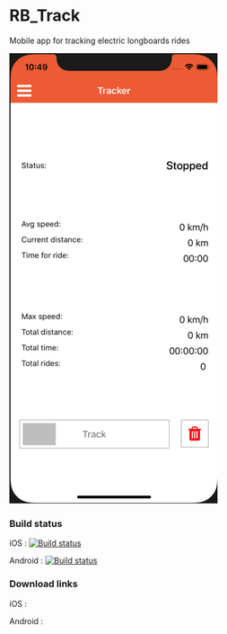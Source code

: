 # RB_Track
Mobile app for tracking electric longboards rides

![iOS screenshot](./screenshot.png?raw=true "Title")

### Build status
 
 iOS        : [![Build status](https://build.appcenter.ms/v0.1/apps/2c7d779b-749b-45d3-80bb-f98729889b6c/branches/master/badge)](https://appcenter.ms)

 Android    : [![Build status](https://build.appcenter.ms/v0.1/apps/492aaf97-38e9-487d-9c0f-a1d2dffe0fd5/branches/master/badge)](https://appcenter.ms)

### Download links

 iOS     :

 Android :

